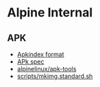 # Alpine Internal

## APK

- [Apkindex format](https://wiki.alpinelinux.org/wiki/Apkindex_format)
- [APk spec](https://wiki.alpinelinux.org/wiki/Apk_spec)
- [alpinelinux/apk-tools](https://github.com/alpinelinux/apk-tools)
- [scripts/mkimg.standard.sh](https://git.alpinelinux.org/aports/tree/scripts/mkimg.standard.sh)
